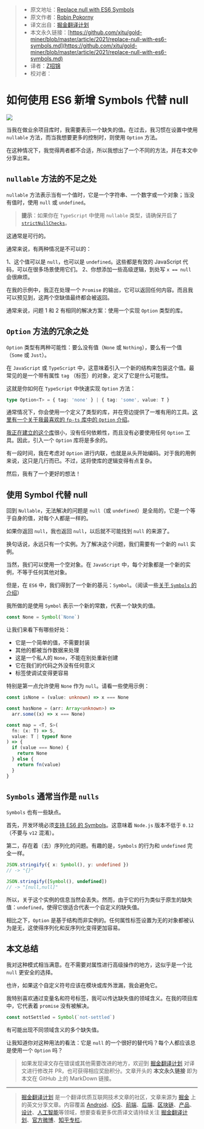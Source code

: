 > * 原文地址：[Replace null with ES6 Symbols](https://javascript.plainenglish.io/replace-null-with-es6-symbols-c0e77d74542e)
> * 原文作者：[Robin Pokorny](https://medium.com/@robinpokorny)
> * 译文出自：[掘金翻译计划](https://github.com/xitu/gold-miner)
> * 本文永久链接：[https://github.com/xitu/gold-miner/blob/master/article/2021/replace-null-with-es6-symbols.md](https://github.com/xitu/gold-miner/blob/master/article/2021/replace-null-with-es6-symbols.md)
> * 译者：[Z招锦](https://github.com/zenblofe)
> * 校对者：

# 如何使用 ES6 新增 Symbols 代替 null

![](https://cdn-images-1.medium.com/max/4480/1*cF5KQi37G9SnB99KyYLADQ.jpeg)

当我在做业余项目库时，我需要表示一个缺失的值。在过去，我习惯在设置中使用 `nullable` 方法，而当我想要更多的控制时，则使用 `Option` 方法。

在这种情况下，我觉得两者都不合适，所以我想出了一个不同的方法，并在本文中分享出来。

## `nullable` 方法的不足之处

`nullable` 方法表示当有一个值时，它是一个字符串、一个数字或一个对象；当没有值时，使用 `null` 或 `undefined`。

> **提示**：如果你在 `TypeScript` 中使用 `nullable` 类型，请确保开启了 [`strictNullChecks`](https://www.typescriptlang.org/tsconfig#strictNullChecks)。

这通常是可行的。

通常来说，有两种情况是不可以的：

1、这个值可以是 `null`，也可以是 `undefined`。这些都是有效的 JavaScript 代码，可以在很多场景使用它们。
2、你想添加一些高级逻辑，到处写 `x == null` 会很麻烦。

在我的示例中，我正在处理一个 `Promise` 的输出，它可以返回任何内容。而且我可以预见到，这两个空缺值最终都会被返回。

通常来说，问题 1 和 2 有相同的解决方案：使用一个实现 `Option` 类型的库。

## `Option` 方法的冗余之处

`Option` 类型有两种可能性：要么没有值（`None` 或 `Nothing`），要么有一个值（`Some` 或 `Just`）。

在 `JavaScript` 或 `TypeScript` 中，这意味着引入一个新的结构来包装这个值。最常见的是一个带有属性 `tag` （标签）的对象，定义了它是什么可能性。

这就是你如何在 `TypeScript` 中快速实现 `Option` 方法：

```TypeScript
type Option<T> = { tag: 'none' } | { tag: 'some', value: T }
```

通常情况下，你会使用一个定义了类型的库，并在旁边提供了一堆有用的工具。[这里有一个关于我最喜欢的 `fp-ts` 库中的 `Option` 介绍](https://dev.to/ryanleecode/practical-guide-to-fp-ts-option-map-flatten-chain-6d5)。

[我正在建立的这个库](https://github.com/robinpokorny/promise-throttle-all)很小，没有任何依赖性，而且没有必要使用任何 `Option` 工具。因此，引入一个 `Option` 库将是多余的。

有一段时间，我在考虑对 `Option` 进行内联，也就是从头开始编码。对于我的用例来说，这只是几行而已。不过，这将使库的逻辑变得有点复杂。

然后，我有了一个更好的想法！

## 使用 Symbol 代替 null

回到 `Nullable`，无法解决的问题是 `null`（或 `undefined`）是全局的，它是一个等于自身的值，对每个人都是一样的。

如果你返回 `null`，我也返回 `null`，以后就不可能找到 `null` 的来源了。

换句话说，永远只有一个实例。为了解决这个问题，我们需要有一个新的 `null` 实例。

当然，我们可以使用一个空对象。在 `JavaScript` 中，每个对象都是一个新的实例，不等于任何其他对象。

但是，在 `ES6` 中，我们得到了一个新的基元：`Symbol`。（阅读一些[关于 `Symbols` 的介绍](https://hacks.mozilla.org/2015/06/es6-in-depth-symbols/)）

我所做的是使用 `Symbol` 表示一个新的常数，代表一个缺失的值。

```TypeScript
const None = Symbol(`None`)
```

让我们来看下有哪些好处：

* 它是一个简单的值，不需要封装
* 其他的都被当作数据来处理
* 这是一个私人的 `None`，不能在别处重新创建
* 它在我们的代码之外没有任何意义
* 标签使调试变得更容易

特别是第一点允许使用 `None` 作为 `null`。请看一些使用示例：

```TypeScript
const isNone = (value: unknown) => x === None

const hasNone = (arr: Array<unknown>) =>
  arr.some((x) => x === None)

const map = <T, S>(
  fn: (x: T) => S,
  value: T | typeof None
) => {
  if (value === None) {
    return None
  } else {
    return fn(value)
  }
}
```

## `Symbols` 通常当作是 `nulls`

`Symbols` 也有一些缺点。

首先，开发环境必须[支持 ES6 的 Symbols](https://caniuse.com/mdn-javascript_builtins_symbol)。这意味着 `Node.js` 版本不低于 `0.12`（不要与 `v12` 混淆）。

第二，存在着（去）序列化的问题。有趣的是，`Symbols` 的行为和 `undefined` 完全一样。

```TypeScript
JSON.stringify({ x: Symbol(), y: undefined })
// -> "{}"

JSON.stringify([Symbol(), undefined])
// -> "[null,null]"
```

所以，关于这个实例的信息当然会丢失。然而，由于它的行为类似于原生的缺失值：`undefined`，使得它很适合代表一个自定义的缺失值。

相比之下，`Option` 是基于结构而非实例的。任何属性标签设置为无的对象都被认为是无，这使得序列化和反序列化变得更加容易。

## 本文总结

我对这种模式相当满意。在不需要对属性进行高级操作的地方，这似乎是一个比 `null` 更安全的选择。

也许，如果这个自定义符号应该在模块或库外泄漏，我会避免它。

我特别喜欢通过变量名和符号标签，我可以传达缺失值的领域含义。在我的项目库中，它代表着 `promise` 没有被解决。

```TypeScript
const notSettled = Symbol(`not-settled`)
```

有可能出现不同领域含义的多个缺失值。

让我知道你对这种用法的看法：它是 `null` 的一个很好的替代吗？每个人都应该总是使用一个 `Option` 吗？

> 如果发现译文存在错误或其他需要改进的地方，欢迎到 [掘金翻译计划](https://github.com/xitu/gold-miner) 对译文进行修改并 PR，也可获得相应奖励积分。文章开头的 **本文永久链接** 即为本文在 GitHub 上的 MarkDown 链接。

---

> [掘金翻译计划](https://github.com/xitu/gold-miner) 是一个翻译优质互联网技术文章的社区，文章来源为 [掘金](https://juejin.im) 上的英文分享文章。内容覆盖 [Android](https://github.com/xitu/gold-miner#android)、[iOS](https://github.com/xitu/gold-miner#ios)、[前端](https://github.com/xitu/gold-miner#前端)、[后端](https://github.com/xitu/gold-miner#后端)、[区块链](https://github.com/xitu/gold-miner#区块链)、[产品](https://github.com/xitu/gold-miner#产品)、[设计](https://github.com/xitu/gold-miner#设计)、[人工智能](https://github.com/xitu/gold-miner#人工智能)等领域，想要查看更多优质译文请持续关注 [掘金翻译计划](https://github.com/xitu/gold-miner)、[官方微博](http://weibo.com/juejinfanyi)、[知乎专栏](https://zhuanlan.zhihu.com/juejinfanyi)。
